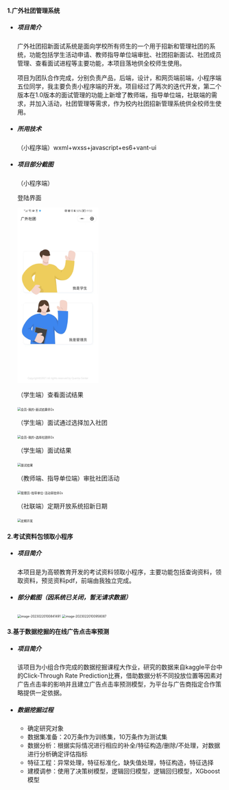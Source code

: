 #### 1.广外社团管理系统

- ##### 项目简介

     广外社团招新面试系统是面向学校所有师生的一个用于招新和管理社团的系统，功能包括学生活动申请、教师指导单位端审批、社团招新面试、社团成员管理、查看面试进程等主要功能，本项目落地供全校师生使用。 

    项目为团队合作完成，分别负责产品，后端，设计，和网页端前端，小程序端五位同学，我主要负责小程序端的开发。项目经过了两次的迭代开发，第二个版本在1.0版本的面试管理的功能上新增了教师端，指导单位端，社联端的需求，并加入活动，社团管理等需求，作为校内社团招新管理系统供全校师生使用。

- ##### 所用技术

   （小程序端）wxml+wxss+javascript+es6+vant-ui 

- ##### 项目部分截图

  （小程序端）

  登陆界面

  <img src="https://github.com/XYYY233/project-summary/blob/main/image/%E7%99%BB%E9%99%86%E9%A1%B5%E9%9D%A2.jpeg" alt="12031676857866_.pic" style="zoom:40%;" />

  （学生端）查看面试结果

  <img src="/Users/xinyiwu/Desktop/project/广外社团/3.8会员端首页+我的（部分）/3.8会员端首页+我的（部分）/会员-我的-面试结果@2x.png" alt="会员-我的-面试结果@2x" style="zoom:50%;" />

  （学生端）面试通过选择加入社团

  <img src="/Users/xinyiwu/Desktop/project/广外社团/3.8会员端首页+我的（部分）/3.8会员端首页+我的（部分）/会员-我的-选择社团@2x.png" alt="会员-我的-选择社团@2x" style="zoom:50%;" />

  （学生端）面试结果

  <img src="/Users/xinyiwu/Desktop/project/广外社团/3.8会员端首页+我的（部分）/面试/面试结果.png" alt="面试结果" style="zoom:50%;" />

  （教师端、指导单位端）审批社团活动

  <img src="/Users/xinyiwu/Desktop/project/广外社团/3.12管理员端-活动总览修改/管理员-指导单位-活动审批@2x.png" alt="管理员-指导单位-活动审批@2x" style="zoom:50%;" />

  （社联端）定期开放系统招新日期

  

  <img src="/Users/xinyiwu/Desktop/project/广外社团/2.22定期开放+未开放功能插画/定期开放/定期开发.png" alt="定期开发" style="zoom:50%;" />

#### 2.考试资料包领取小程序

- ##### 项目简介

    本项目是为高顿教育开发的考试资料领取小程序，主要功能包括查询资料，领取资料，预览资料pdf，前端由我独立完成。

- ##### 部分截图（因系统已关闭，暂无请求数据）

  <img src="/Users/xinyiwu/Library/Application Support/typora-user-images/image-20230220100841491.png" alt="image-20230220100841491" style="zoom:50%;" />

  <img src="/Users/xinyiwu/Library/Application Support/typora-user-images/image-20230220100958087.png" alt="image-20230220100958087" style="zoom:50%;" />

#### 3.**基于数据挖掘的在线广告点击率预测** 

- ##### 项目简介

    该项目为小组合作完成的数据挖掘课程大作业，研究的数据来自kaggle平台中的Click-Through Rate Prediction比赛，借助数据分析不同投放位置等因素对广告点击率的影响并且建立广告点击率预测模型，为平台与广告商指定合作策略提供一定依据。

- ##### 数据挖掘过程

  - 确定研究对象
  - 数据集准备：20万条作为训练集，10万条作为测试集
  - 数据分析：根据实际情况进行相应的补全/特征构造/删除/不处理，对数据进行分析确定评估指标
  - 特征工程：异常处理，特征标准化，缺失值处理，特征构造，特征选择
  - 建模调参：使用了决策树模型，逻辑回归模型，逻辑回归模型，XGboost模型

